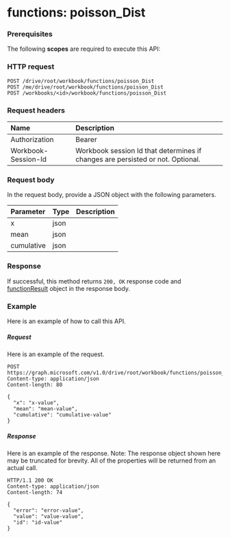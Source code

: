 # functions: poisson_Dist


### Prerequisites
The following **scopes** are required to execute this API: 
### HTTP request
<!-- { "blockType": "ignored" } -->
```http
POST /drive/root/workbook/functions/poisson_Dist
POST /me/drive/root/workbook/functions/poisson_Dist
POST /workbooks/<id>/workbook/functions/poisson_Dist

```
### Request headers
| Name       | Description|
|:---------------|:----------|
| Authorization  | Bearer <code>|
| Workbook-Session-Id  | Workbook session Id that determines if changes are persisted or not. Optional.|

### Request body
In the request body, provide a JSON object with the following parameters.

| Parameter	   | Type	|Description|
|:---------------|:--------|:----------|
|x|json||
|mean|json||
|cumulative|json||

### Response
If successful, this method returns `200, OK` response code and [functionResult](../resources/functionresult.md) object in the response body.

### Example
Here is an example of how to call this API.
##### Request
Here is an example of the request.
<!-- {
  "blockType": "request",
  "name": "functions_poisson_dist"
}-->
```http
POST https://graph.microsoft.com/v1.0/drive/root/workbook/functions/poisson_Dist
Content-type: application/json
Content-length: 80

{
  "x": "x-value",
  "mean": "mean-value",
  "cumulative": "cumulative-value"
}
```

##### Response
Here is an example of the response. Note: The response object shown here may be truncated for brevity. All of the properties will be returned from an actual call.
<!-- {
  "blockType": "response",
  "truncated": true,
  "@odata.type": "microsoft.graph.functionResult"
} -->
```http
HTTP/1.1 200 OK
Content-type: application/json
Content-length: 74

{
  "error": "error-value",
  "value": "value-value",
  "id": "id-value"
}
```

<!-- uuid: 8fcb5dbc-d5aa-4681-8e31-b001d5168d79
2015-10-25 14:57:30 UTC -->
<!-- {
  "type": "#page.annotation",
  "description": "functions: poisson_Dist",
  "keywords": "",
  "section": "documentation",
  "tocPath": ""
}-->